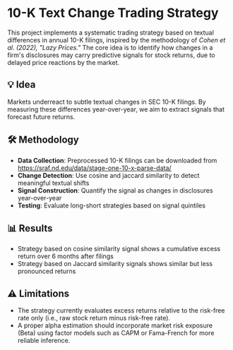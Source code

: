 # 10-K Text Change Trading Strategy

This project implements a systematic trading strategy based on textual differences in annual 10-K filings, inspired by the methodology of *Cohen et al. (2022), "Lazy Prices."* The core idea is to identify how changes in a firm's disclosures may carry predictive signals for stock returns, due to delayed price reactions by the market.

## 💡 Idea

Markets underreact to subtle textual changes in SEC 10-K filings. By measuring these differences year-over-year, we aim to extract signals that forecast future returns.

## 🛠️ Methodology

- **Data Collection**: Preprocessed 10-K filings can be downloaded from https://sraf.nd.edu/data/stage-one-10-x-parse-data/
- **Change Detection**: Use cosine and jaccard similarity to detect meaningful textual shifts
- **Signal Construction**: Quantify the signal as changes in disclosures year-over-year
- **Testing**: Evaluate long-short strategies based on signal quintiles

## 📊 Results

- Strategy based on cosine similarity signal shows a cumulative excess return over 6 months after filings
- Strategy based on Jaccard similarity signals shows similar but less pronounced returns

## ⚠️ Limitations 

- The strategy currently evaluates excess returns relative to the risk-free rate only (i.e., raw stock return minus risk-free rate).
- A proper alpha estimation should incorporate market risk exposure (Beta) using factor models such as CAPM or Fama-French for more reliable inference.
